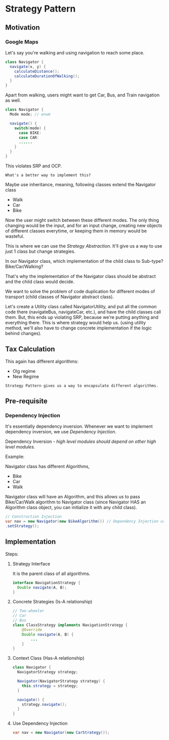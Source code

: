 # Strategy Pattern

## Motivation

### Google Maps

Let's say you're walking and using navigation to reach some place.

```Java
class Navigator {
  navigate(x, y) {
    calculateDistance();
    calculateDurationOfWalking();
  }
}
```

Apart from walking, users might want to get Car, Bus, and Train navigation as well.

```Java
class Navigator {
  Mode mode; // enum

  navigate() {
    switch(mode) {
      case BIKE:
      case CAR:
      ......
    }
  }
}
```

This violates SRP and OCP.

`What's a better way to implement this?`

Maybe use inheritance, meaning, following classes extend the Navigator class

- Walk
- Car
- Bike

Now the user might switch between these different modes. The only thing changing would be the input, and for an input change, creating new objects of different classes everytime, or keeping them in memory would be wasteful.

This is where we can use the *Strategy Abstraction*. It'll give us a way to use just 1 class but change strategies.

In our Navigator class, which implementation of the child class to Sub-type? Bike/Car/Walking?

That's why the implementation of the Navigator class should be abstract and the child class would decide.

We want to solve the problem of code duplication for different modes of transport (child classes of Navigator abstract class).

Let's create a Utility class called NavigatorUtility, and put all the common code there (navigateBus, navigateCar, etc.), and have the child classes call them. But, this ends up violating SRP, because we're putting anything and everything there. This is where strategy would help us. (using utility method, we'll also have to change concrete implementation if the logic behind changes).

## Tax Calculation

This again has different algorithms:

- Olg regime
- New Regime

`Strategy Pattern gives us a way to encapsulate different algorithms.`

## Pre-requisite

### Dependency Injection

It's essentially dependency inversion. Whenever we want to implement dependency inversion, we use *Dependency Injection*.

Dependency Inversion - *high level modules should depend on other high level modules.*

Example:

Navigator class has different Algorithms,

- Bike
- Car
- Walk

Navigator class will have an Algorithm, and this allows us to pass Bike/Car/Walk algorithm to Navigator class (since Navigator HAS an Algorithm class object, you can initialize it with any child class).

```Java
// Construction Injection
var nav = new Navigator(new BikeAlgorithm()) // Dependency Injection using constructor (of Navigator)
.setStrategy();
```

## Implementation

Steps:

1. Strategy Interface

    It is the parent class of all algorithms.

    ```Java
    interface NavigationStrategy {
      Double navigate(A, B);
    }    
    ```

2. Concrete Strategies (Is-A relationship)

    ```Java
    // Two-wheeler
    // Car
    // Bus
    class ClassStrategy implements NavigationStrategy {
        @Override
        Double navigate(A, B) {
            ...
        }
    }
    ```

3. Context Class (Has-A relationship)

    ```Java
    class Navigator {
      NavigatorStrategy strategy;

      Navigator(NavigatorStrategy strategy) {
        this.strategy = strategy;
      }

      navigate() {
        strategy.navigate();
      }
    }
    ```

4. Use Dependency Injection

    ```Java
    var nav = new Navigator(new CarStrategy());
    ```
